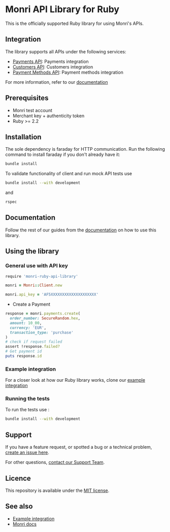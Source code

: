 # Monri API Library for Ruby

This is the officially supported Ruby library for using Monri's APIs.

## Integration
The library supports all APIs under the following services:

* [Payments API](https://docs.monri.com/documentation/api-documentation/api-v2/payment-api): Payments integration
* [Customers API](https://docs.monri.com/documentation/api-documentation/api-v2/customers-api): Customers integration
* [Payment Methods API](https://docs.monri.com/documentation/api-documentation/api-v2/payment-method-api): Payment methods integration

For more information, refer to our [documentation](https://docs.monri.com/)

## Prerequisites
- Monri test account
- Merchant key + authenticity token
- Ruby >= 2.2

## Installation

The sole dependency is faraday for HTTP communication. Run the following command to install faraday if you don't already have it:

````bash 
bundle install
````

To validate functionality of client and run mock API tests use

````bash  
bundle install --with development 
````
and
````bash 
rspec
````
## Documentation

Follow the rest of our guides from the [documentation](https://docs.monri.com/) on how to use this library.

## Using the library

### General use with API key

````bash 
require 'monri-ruby-api-library'
````
````ruby
monri = Monri::Client.new

monri.api_key = 'AF5XXXXXXXXXXXXXXXXXXXX'

````

- Create a Payment
````ruby
response = monri.payments.create(
  order_number: SecureRandom.hex,
  amount: 10_00,
  currency: 'EUR',
  transaction_type: 'purchase'
)
# check if request failed
assert !response.failed?
# Get payment id
puts response.id
````

### Example integration

For a closer look at how our Ruby library works, clone our [example integration](https://github.com/MonriPayments/monri-ruby-example)

### Running the tests
To run the tests use :
````bash  
bundle install --with development 
````



## Support
If you have a feature request, or spotted a bug or a technical problem, [create an issue here](https://github.com/MonriPayments/monri-ruby/issues/new/choose).

For other questions, [contact our Support Team](https://www.monri.com).

## Licence
This repository is available under the [MIT license](https://github.com/MonriPayments/monri-ruby/blob/master/LICENSE).

## See also
* [Example integration](https://github.com/MonriPayments/monri-ruby-example)
* [Monri docs](https://docs.monri.com/)